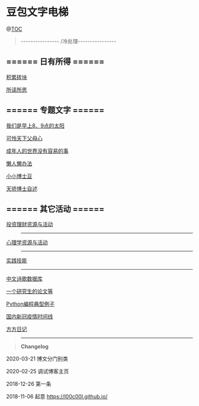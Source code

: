 # 豆包文字电梯

@[TOC](文字电梯)


> ---------------- /冷处理----------------





## ====== 日有所得 ====== 

[积累砖块](https://github.com/l00c00l/l00c00l.github.io\_posts\blog\Cards+Notes.md)

[所读所思](https://github.com/l00c00l/l00c00l.github.io\_drafts\LCL's_reading_notes.md)



## ====== 专题文字 ======

[我们是早上8、9点的太阳](https://github.com/l00c00l/LCL_Blog/blob/master/for_kids.md) 

[可怜天下父母心](https://github.com/l00c00l/LCL_Blog/blob/master/for_parents.md) 

[成年人的世界没有容易的事](https://github.com/l00c00l/LCL_Blog/blob/master/for_adults.md) 


[懒人懒办法](https://github.com/l00c00l/LCL_Blog/blob/master/Efficiency.md)


[小小博士豆](https://github.com/l00c00l/LCL_Blog/blob/master/Mini_Dr.Bean.md) 


 [天骄博士自述]( https://github.com/l00c00l/Personal-Statement-of-ZYQ)  



## ====== 其它活动 ====== 


 [投资理财资源与活动](https://github.com/l00c00l/LCL_Blog/blob/master/investment.md)


> ----------------------------------------------------------------------------------


 [心理学资源与活动](https://github.com/l00c00l/LCL_Blog/blob/master/Cognitive_psychology.md)


> ----------------------------------------------------------------------------------

[实践技能](https://github.com/l00c00l/l00c00l.github.io\_posts\blog\Practice.md)


> ----------------------------------------------------------------------------------

[中文诗歌数据库](https://github.com/l00c00l/chinese-poetry/blob/master/README.md)

[一个研究生的论文等](https://github.com/xiahouzuoxin/notes/tree/master/essays)

[Python编程典型例子](https://github.com/l00c00l/python-small-examples)


[国内新冠疫情时间线](https://github.com/l00c00l/wuhan2020-timeline/blob/master/%E6%97%B6%E9%97%B4%E7%BA%BFTIMELINE.md)

[方方日记](https://github.com/l00c00l/LCL_Blog/blob/master/FF_diary.md)

> ----------------------------------------------------------------------------------



>**Changelog**  

2020-03-21 博文分门别类

2020-02-25 调试博客主页

2018-12-26 第一条

2018-11-06  起意  https://l00c00l.github.io/